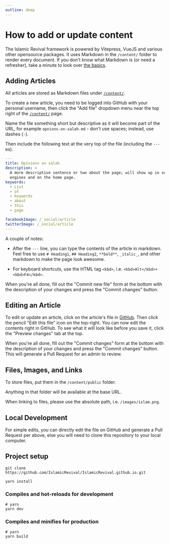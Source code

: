 ```yaml
---
outline: deep
---
```


# How to add or update content

The Islamic Revival framework is powered by Vitepress, VueJS and various other opensource packages. It uses Markdown in the `/content/` folder to render every document. If you don't know what Markdown is (or need a
refresher), take a minute to look over [the basics][1].

## Adding Articles

All articles are stored as Markdown files under [`/content/`][2]. 

To create a new article, you need to be logged into GitHub with your personal username, then click the "Add file" dropdown menu near the top right of the [`/content/`][2] page.

Name the file something short but descriptive as it will become part of the URL, for
example `opnions-on-salah.md` - don't use spaces; instead,
use dashes (`-`).

Then include the following text at the very top of the file (including the
`---`es).

```yaml
---
title: Opinions on salah
description: >
  A more descriptive sentence or two about the page; will show up in search
  engines and on the home page.
keywords:
  - List
  - of
  - keywords
  - about
  - this
  - page

facebookImage: /_social/article
twitterImage: /_social/article
---
```

A couple of notes:

- After the `---` line, you can type the contents of the article in markdown.
Feel free to use `# Heading1`, `## Heading2`, `**bold**`, `_italic_`, and other
markdown to make the page look awesome.

- For keyboard shortcuts, use the HTML tag `<kbd>`, i.e.
`<kbd>Alt</kbd>+<kbd>F4</kbd>`.

When you're all done, fill out the "Commit new file" form at the bottom with the
description of your changes and press the "Commit changes" button.

## Editing an Article

To edit or update an article, click on the article's file in [GitHub][2]. Then
click the pencil "Edit this file" icon on the top-right. You can now edit the
contents right in GitHub. To see what it will look like before you save it,
click the "Preview changes" tab at the top.

When you're all done, fill out the "Commit changes" form at the bottom with the
description of your changes and press the "Commit changes" button. This will generate a Pull Request for an admin to review.


## Files, Images, and Links

To store files, put them in the `/content/public` folder. 

Anything in that folder will be available at the base URL. 

When linking to files, please use the absolute path, i.e.
`/images/islam.png`.


<kbd>
  <font-awesome-icon :icon="['fab', 'pop-os']"></font-awesome-icon>
</kbd>

## Local Development

For simple edits, you can directly edit the file on GitHub and generate a Pull Request per above, else you will need to clone this repository to your local computer.


## Project setup

```
git clone https://github.com/IslamicRevival/IslamicRevival.github.io.git

yarn install
```

### Compiles and hot-reloads for development

```
# yarn
yarn dev
```

### Compiles and minifies for production

```
# yarn
yarn build
```


[1]: https://help.github.com/articles/markdown-basics/
[2]: https://github.com/IslamicRevival/IslamicRevival.github.io/tree/main/content
